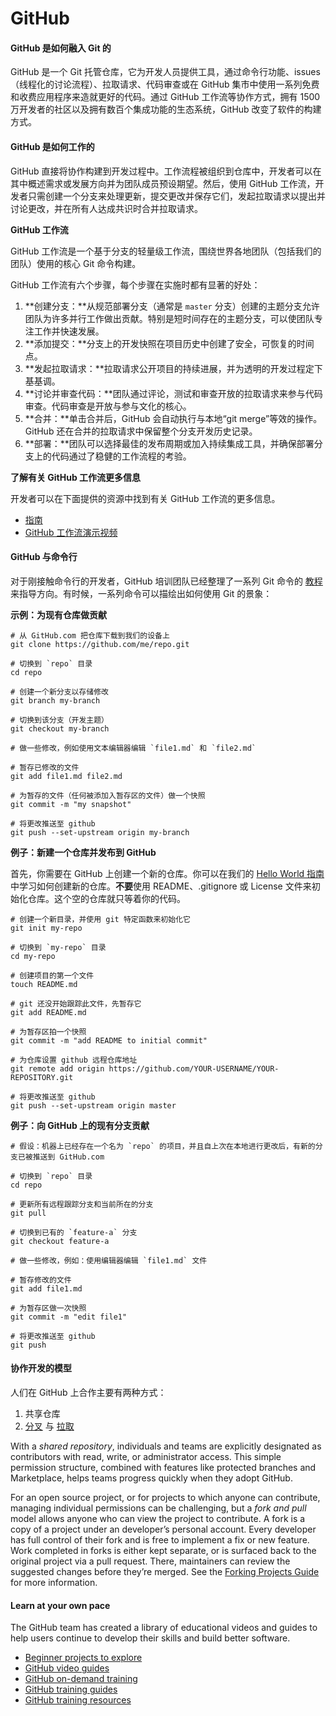 # GitHub

#### GitHub 是如何融入 Git 的

GitHub 是一个 Git 托管仓库，它为开发人员提供工具，通过命令行功能、issues（线程化的讨论流程）、拉取请求、代码审查或在 GitHub 集市中使用一系列免费和收费应用程序来造就更好的代码。通过 GitHub 工作流等协作方式，拥有 1500 万开发者的社区以及拥有数百个集成功能的生态系统，GitHub 改变了软件的构建方式。

#### GitHub 是如何工作的

GitHub 直接将协作构建到开发过程中。工作流程被组织到仓库中，开发者可以在其中概述需求或发展方向并为团队成员预设期望。然后，使用 GitHub 工作流，开发者只需创建一个分支来处理更新，提交更改并保存它们，发起拉取请求以提出并讨论更改，并在所有人达成共识时合并拉取请求。

**GitHub 工作流**

GitHub 工作流是一个基于分支的轻量级工作流，围绕世界各地团队（包括我们的团队）使用的核心 Git 命令构建。

GitHub 工作流有六个步骤，每个步骤在实施时都有显著的好处：

1. **创建分支：**从规范部署分支（通常是 `master` 分支）创建的主题分支允许团队为许多并行工作做出贡献。特别是短时间存在的主题分支，可以使团队专注工作并快速发展。
2. **添加提交：**分支上的开发快照在项目历史中创建了安全，可恢复的时间点。
3. **发起拉取请求：**拉取请求公开项目的持续进展，并为透明的开发过程定下基基调。
4. **讨论并审查代码：**团队通过评论，测试和审查开放的拉取请求来参与代码审查。代码审查是开放与参与文化的核心。
5. **合并：**单击合并后，GitHub 会自动执行与本地“git merge”等效的操作。GitHub 还在合并的拉取请求中保留整个分支开发历史记录。
6. **部署：**团队可以选择最佳的发布周期或加入持续集成工具，并确保部署分支上的代码通过了稳健的工作流程的考验。

**了解有关 GitHub 工作流更多信息**

开发者可以在下面提供的资源中找到有关 GitHub 工作流的更多信息。

* [指南](https://itechub.gitbook.io/github-guides-zhcn/github-flow/intro)
* [GitHub 工作流演示视频](https://www.youtube.com/watch?v=47E-jcuQz5c&index=1&list=PLg7s6cbtAD17Gw5u8644bgKhgRLiJXdX4)

#### GitHub 与命令行

对于刚接触命令行的开发者，GitHub 培训团队已经整理了一系列 Git 命令的 [教程](https://help.github.com/articles/git-and-github-learning-resources/) 来指导方向。有时候，一系列命令可以描绘出如何使用 Git 的景象：

**示例：为现有仓库做贡献**

```text
# 从 GitHub.com 把仓库下载到我们的设备上
git clone https://github.com/me/repo.git

# 切换到 `repo` 目录
cd repo

# 创建一个新分支以存储修改
git branch my-branch

# 切换到该分支（开发主题）
git checkout my-branch

# 做一些修改，例如使用文本编辑器编辑 `file1.md` 和 `file2.md`

# 暂存已修改的文件
git add file1.md file2.md

# 为暂存的文件（任何被添加入暂存区的文件）做一个快照
git commit -m "my snapshot"

# 将更改推送至 github
git push --set-upstream origin my-branch
```

**例子：新建一个仓库并发布到 GitHub**

首先，你需要在 GitHub 上创建一个新的仓库。你可以在我们的 [Hello World 指南](http://itechub.gitbook.io/github-guides-zhcn/hello-world/create-a-repository) 中学习如何创建新的仓库。**不要**使用 README、.gitignore 或 License 文件来初始化仓库。这个空的仓库就只等着你的代码。

```text
# 创建一个新目录，并使用 git 特定函数来初始化它
git init my-repo

# 切换到 `my-repo` 目录
cd my-repo

# 创建项目的第一个文件
touch README.md

# git 还没开始跟踪此文件，先暂存它
git add README.md

# 为暂存区拍一个快照
git commit -m "add README to initial commit"

# 为仓库设置 github 远程仓库地址
git remote add origin https://github.com/YOUR-USERNAME/YOUR-REPOSITORY.git

# 将更改推送至 github
git push --set-upstream origin master
```

**例子：向 GitHub 上的现有分支贡献**

```text
# 假设：机器上已经存在一个名为 `repo` 的项目，并且自上次在本地进行更改后，有新的分支已被推送到 GitHub.com

# 切换到 `repo` 目录
cd repo

# 更新所有远程跟踪分支和当前所在的分支
git pull

# 切换到已有的 `feature-a` 分支
git checkout feature-a

# 做一些修改，例如：使用编辑器编辑 `file1.md` 文件

# 暂存修改的文件
git add file1.md

# 为暂存区做一次快照
git commit -m "edit file1"

# 将更改推送至 github
git push
```

#### 协作开发的模型

人们在 GitHub 上合作主要有两种方式：

1. 共享仓库
2. [分叉](https://help.github.com/en/articles/about-forks) 与 [拉取](https://help.github.com/en/articles/about-pull-requests)

With a _shared repository_, individuals and teams are explicitly designated as contributors with read, write, or administrator access. This simple permission structure, combined with features like protected branches and Marketplace, helps teams progress quickly when they adopt GitHub.

For an open source project, or for projects to which anyone can contribute, managing individual permissions can be challenging, but a _fork and pull_ model allows anyone who can view the project to contribute. A fork is a copy of a project under an developer’s personal account. Every developer has full control of their fork and is free to implement a fix or new feature. Work completed in forks is either kept separate, or is surfaced back to the original project via a pull request. There, maintainers can review the suggested changes before they’re merged. See the [Forking Projects Guide](https://guides.github.com/activities/forking/) for more information.

#### Learn at your own pace

The GitHub team has created a library of educational videos and guides to help users continue to develop their skills and build better software.

* [Beginner projects to explore](https://github.com/showcases/great-for-new-contributors)
* [GitHub video guides](https://youtube.com/githubguides)
* [GitHub on-demand training](https://services.github.com/on-demand/)
* [GitHub training guides](https://guides.github.com/)
* [GitHub training resources](https://services.github.com/resources/)

